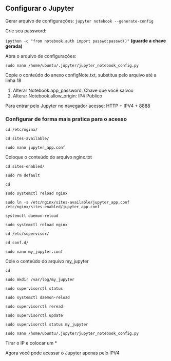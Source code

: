 ##
## Configurar o Jupyter

Gerar arquivo de configurações: `jupyter notebook --generate-config`

Crie seu password:

`ipython -c "from notebook.auth import passwd:passwd()"`
**(guarde a chave gerada)**

Abra o arquivo de configurações:

`sudo nano /home/ubuntu/.jupyter/jupyter_notebook_config.py`

Copie o conteúdo do anexo configNote.txt, substitua pelo arquivo até a linha 18
1. Alterar Notebook.app_password: Chave que você salvou
2. Alterar Notebook.allow_origin: IP4 Publico

Para entrar pelo Jupyter no navegador acesse: HTTP + IPV4 + 8888

### Configurar de forma mais pratica para o acesso
`cd /etc/nginx/`

`cd sites-available/`

`sudo nano jupyter_app.conf`

Coloque o conteúdo do arquivo nginx.txt

`cd sites-enabled/`

`sudo rm default`

`cd`

`sudo systemctl reload nginx`

`sudo ln -s /etc/nginx/sites-available/jupyter_app.conf /etc/nginx/sites-enabled/jupyter_app.conf`

`systemctl daemon-reload`

`sudo systemctl reload nginx`

`cd /etc/supervisor/`

`cd conf.d/`

`sudo nano my_jupyter.conf`

Cole o conteúdo do arquivo my_jupyter

`cd`

`sudo mkdir /var/log/my_jupyter`

`sudo supervisorctl status`

`sudo systemctl daemon-reload`

`sudo supervisorctl reread`

`sudo supervisorctl update`

`sudo supervisorctl status my_jupyter`

`sudo nano /home/ubuntu/.jupyter/jupyter_notebook_config.py`

Tirar o IP e colocar um *

Agora você pode acessar o Jupyter apenas pelo IPV4
